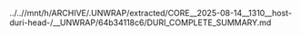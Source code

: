../..//mnt/h/ARCHIVE/.UNWRAP/extracted/CORE__2025-08-14__1310__host-duri-head-/__UNWRAP/64b34118c6/DURI_COMPLETE_SUMMARY.md